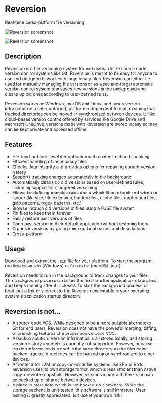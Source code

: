 # Reversion

Real-time cross-platform file versioning

![Reversion screenshot](***REMOVED***)

![Reversion screenshot](***REMOVED***)

## Description

Reversion is a file versioning system for end users. Unlike source code version control systems like Git, Reversion is
meant to be easy for anyone to use and designed to work with large binary files. Reversion can either be used for
manually managing file versions or as a set-and-forget automatic version control system that saves new versions in the
background and cleans up old ones according to user-defined rules.

Reversion works on Windows, macOS and Linux, and saves version information in a self-contained, platform-independent
format, meaning that tracked directories can be moved or synchronized between devices. Unlike cloud-based version
control offered by services like Google Drive and Microsoft OneDrive, versions made with Reversion are stored locally so
they can be kept private and accessed offline.

## Features

- File-level or block-level deduplication with content-defined chunking
- Efficient handling of large binary files
- Checks data integrity and provides options for repairing corrupt version history
- Supports tracking changes automatically in the background
- Automatically cleans up old versions based on user-defined rules, including support for staggered versioning
- Allows for defining complex rules about which files to track and which to ignore (file size, file extension, hidden
  files, cache files, application files, glob patterns, regex patterns, etc.)
- Browse through old versions of files using a FUSE file system
- Pin files to keep them forever
- Easily restore past versions of files
- Open past version in their default application without restoring them
- Organize versions by giving them optional names and descriptions
- Cross-platform

## Usage

Download and extract the `.zip` file for your platform. To start the program, run `Reversion.vbs` (Windows) or
`Reversion` (macOS/Linux).

Reversion needs to run in the background to track changes to your files. This background process is started the first
time the application is launched and keeps running after it is closed. To start the background process on boot, put a
link or shortcut to the Reversion executable in your operating system's application startup directory.

## Reversion is not...

- A source code VCS. While designed to be a more suitable alternate to Git for end users, Reversion does not have the
powerful merging, diffing, or branching features of a proper source code VCS.
- A backup solution. Version information is all stored locally, and storing version history remotely is currently not
supported. However, because version information is stored in the same directory as the files being tracked, tracked
directories can be backed up or synchronized to other devices.
- A frontend for LVM or copy-on-write file systems like ZFS or Btrfs. Reversion uses its own storage format which is
less efficient than native copy-on-write snapshots. However, versions made with Reversion can be backed up or shared
between devices.
- A place to store data which is not backed up elsewhere. While the storage backend is unit-tested, this software is
still immature. User testing is greatly appreciated, but use at your own risk!
